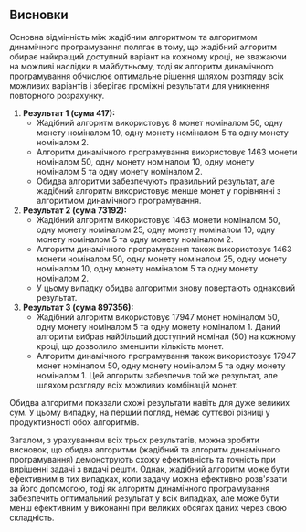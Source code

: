 ## Висновки
Основна відмінність між жадібним алгоритмом та алгоритмом динамічного програмування полягає в тому, що жадібний алгоритм обирає найкращий доступний варіант на кожному кроці, не зважаючи на можливі наслідки в майбутньому, тоді як алгоритм динамічного програмування обчислює оптимальне рішення шляхом розгляду всіх можливих варіантів і зберігає проміжні результати для уникнення повторного розрахунку.
1. **Результат 1 (сума 417):**
    * Жадібний алгоритм використовує 8 монет номіналом 50, одну монету номіналом 10, одну монету номіналом 5 та одну монету номіналом 2.
    * Алгоритм динамічного програмування використовує 1463 монети номіналом 50, одну монету номіналом 10, одну монету номіналом 5 та одну монету номіналом 2.
    * Обидва алгоритми забезпечують правильний результат, але жадібний алгоритм використовує менше монет у порівнянні з алгоритмом динамічного програмування.
2. **Результат 2 (сума 73192):**
    * Жадібний алгоритм використовує 1463 монети номіналом 50, одну монету номіналом 25, одну монету номіналом 10, одну монету номіналом 5 та одну монету номіналом 2.
    * Алгоритм динамічного програмування також використовує 1463 монети номіналом 50, одну монету номіналом 25, одну монету номіналом 10, одну монету номіналом 5 та одну монету номіналом 2.
    * У цьому випадку обидва алгоритми знову повертають однаковий результат.
3. **Результат 3 (сума 897356):**
    * Жадібний алгоритм використовує 17947 монет номіналом 50, одну монету номіналом 5 та одну монету номіналом 1. Даний алгоритм вибрав найбільший доступний номінал (50) на кожному кроці, що дозволило зменшити кількість монет.
    * Алгоритм динамічного програмування також використовує 17947 монет номіналом 50, одну монету номіналом 5 та одну монету номіналом 1. Цей алгоритм забезпечив той же результат, але шляхом розгляду всіх можливих комбінацій монет.

Обидва алгоритми показали схожі результати навіть для дуже великих сум. У цьому випадку, на перший погляд, немає суттєвої різниці у продуктивності обох алгоритмів.

Загалом, з урахуванням всіх трьох результатів, можна зробити висновок, що обидва алгоритми (жадібний та алгоритм динамічного програмування) демонструють схожу ефективність та точність при вирішенні задачі з видачі решти. Однак, жадібний алгоритм може бути ефективним в тих випадках, коли задачу можна ефективно розв'язати за його допомогою, тоді як алгоритм динамічного програмування забезпечить оптимальний результат у всіх випадках, але може бути менш ефективним у виконанні при великих обсягах даних через свою складність.

